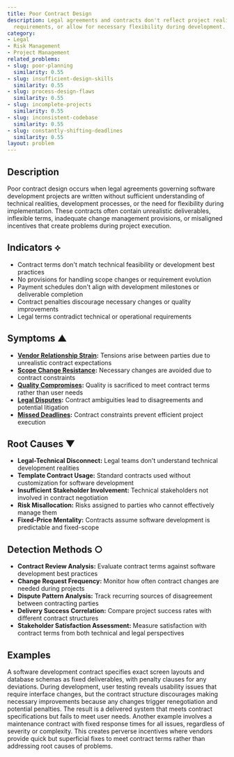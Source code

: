 ```yaml
---
title: Poor Contract Design
description: Legal agreements and contracts don't reflect project realities, technical
  requirements, or allow for necessary flexibility during development.
category:
- Legal
- Risk Management
- Project Management
related_problems:
- slug: poor-planning
  similarity: 0.55
- slug: insufficient-design-skills
  similarity: 0.55
- slug: process-design-flaws
  similarity: 0.55
- slug: incomplete-projects
  similarity: 0.55
- slug: inconsistent-codebase
  similarity: 0.55
- slug: constantly-shifting-deadlines
  similarity: 0.55
layout: problem
---
```


## Description

Poor contract design occurs when legal agreements governing software development projects are written without sufficient understanding of technical realities, development processes, or the need for flexibility during implementation. These contracts often contain unrealistic deliverables, inflexible terms, inadequate change management provisions, or misaligned incentives that create problems during project execution.

## Indicators ⟡

- Contract terms don't match technical feasibility or development best practices
- No provisions for handling scope changes or requirement evolution
- Payment schedules don't align with development milestones or deliverable completion
- Contract penalties discourage necessary changes or quality improvements
- Legal terms contradict technical or operational requirements

## Symptoms ▲

- **[Vendor Relationship Strain](vendor-relationship-strain.md):** Tensions arise between parties due to unrealistic contract expectations
- **[Scope Change Resistance](scope-change-resistance.md):** Necessary changes are avoided due to contract constraints
- **[Quality Compromises](quality-compromises.md):** Quality is sacrificed to meet contract terms rather than user needs
- **[Legal Disputes](legal-disputes.md):** Contract ambiguities lead to disagreements and potential litigation
- **[Missed Deadlines](missed-deadlines.md):** Contract constraints prevent efficient project execution

## Root Causes ▼

- **Legal-Technical Disconnect:** Legal teams don't understand technical development realities
- **Template Contract Usage:** Standard contracts used without customization for software development
- **Insufficient Stakeholder Involvement:** Technical stakeholders not involved in contract negotiation
- **Risk Misallocation:** Risks assigned to parties who cannot effectively manage them
- **Fixed-Price Mentality:** Contracts assume software development is predictable and fixed-scope

## Detection Methods ○

- **Contract Review Analysis:** Evaluate contract terms against software development best practices
- **Change Request Frequency:** Monitor how often contract changes are needed during projects
- **Dispute Pattern Analysis:** Track recurring sources of disagreement between contracting parties
- **Delivery Success Correlation:** Compare project success rates with different contract structures
- **Stakeholder Satisfaction Assessment:** Measure satisfaction with contract terms from both technical and legal perspectives

## Examples

A software development contract specifies exact screen layouts and database schemas as fixed deliverables, with penalty clauses for any deviations. During development, user testing reveals usability issues that require interface changes, but the contract structure discourages making necessary improvements because any changes trigger renegotiation and potential penalties. The result is a delivered system that meets contract specifications but fails to meet user needs. Another example involves a maintenance contract with fixed response times for all issues, regardless of severity or complexity. This creates perverse incentives where vendors provide quick but superficial fixes to meet contract terms rather than addressing root causes of problems.